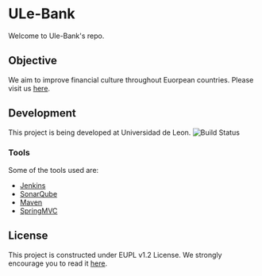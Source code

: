 # ULe-Bank
Welcome to Ule-Bank's repo. 

## Objective
We aim to improve financial culture throughout Euorpean countries. Please visit us [here](http://ulebank.unileon.es/ "ULe-Bank").

## Development
This project is being developed at Universidad de Leon. 
![Build Status](http://ciserver.unileon.es:8080/buildStatus/icon?job=UlebankOffice)

### Tools
Some of the tools used are:
- [Jenkins](https://jenkins.io/)
- [SonarQube](https://www.sonarqube.org/)
- [Maven](https://maven.apache.org/)
- [SpringMVC](https://docs.spring.io/spring/docs/current/spring-framework-reference/web.html)

## License
This project is constructed under EUPL v1.2 License. We strongly encourage you to read it [here](https://github.com/ULE-Bank/Ulebank/blob/master/LICENSE "ULe-Bank's License").
